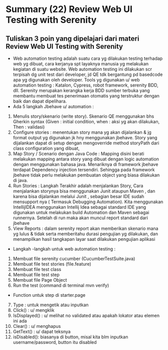 # Summary (22) Review Web UI Testing with Serenity
## Tuliskan 3 poin yang dipelajari dari materi Review Web UI Testing with Serenity

- Web automation testing adalah suatu cara yg dilakukan testing terhadap web yg dibuat, cara kerjanya spt layaknya manusia yg melakukan kegiatan di suatu website. Web automation testing ini dilakukan scr terpisah dg unit test dari developer, jd QE tdk bergantung pd basedcode apa yg digunakan oleh developer. Tools yg digunakan u/ web automation testing : Katalon, Cypress, robot framework, serenity BDD, dll. Serenity merupakan kerangka kerja BDD sumber terbuka yang membantu membuat tes penerimaan otomatis yang terstruktur dengan baik dan dapat dipelihara.
- Ada 5 langkah Jbehave u/ automation :
1.	Menulis story/skenario (write story). Skenario QE menggunakan bhs Gherkin syntax (Given : initial condition, when : aksi yg akan dilakukan, Then : validasi)
2.	Configure stories : menentukan story mana yg akan dijalankan & jg format output yg digunakan jk hny menggunakan jbehave. Story yang dijalankan dapat di setup dengan mengoverride method storyPath dari class configuration yang dibuat,
3.	Map Story / Scenario dengan Java Code : Mapping disini berati melakukan mapping antara story yang dibuat dengan logic automation dengan menggunakan bahasa java. Menariknya di framework jbehave terdapat Dependency injection tersendiri. Sehingga pada framework jbehave tidak perlu melakukan pembuatan object yang biasa dilakukan di java.
4.	Run Stories : Langkah Terakhir adalah menjalankan Story, Cara menjalankan storynya bisa menggunakan Junit ataupun Maven , dan karena bisa dijalankan melalui Junit , sebagian besar IDE sudah mensupport nya ( Termasuk Debugging Automation). Kita menggunakan IntellijIDEA menggunakan Intellij Idea sebagai standard IDE yang digunakan untuk melakukan build Automation dan Maven sebagai runnernya. Setelah di run maka akan muncul report standard dari jbehave
5.	View Reports : dalam serenity report akan memberikan skenario mana yg lulus & tidak serta memberitahu durasi pengujian yg dilakukan, dan menampilkan hasil tangkapan layar saat dilakukan pengujian aplikasi
- Langkah -langkah untuk web automation testing :
1. Membuat file serenity cucumber (CucumberTestSuite.java)
2. Membuat file test stories (file.feature)
3. Membuat file test class
4. Membuat file test step
5. Membuat file Page Object
6. Run the test (command di terminal mvn verify)
- Function untuk step di starter.page
7.	Type : untuk mengetik atau inputkan
8.	Click() : u/ mengklik
9.	IsDisplayed() : u/ melihat no validated atau apakah lokator atau elemen ini ada
10.	Clear() : u/ menghapus
11.	GetText() : u/ dapat teksnya
12.	isDisabled(): biasanya di button, misal kita blm inputkan username/password, button itu disabled

